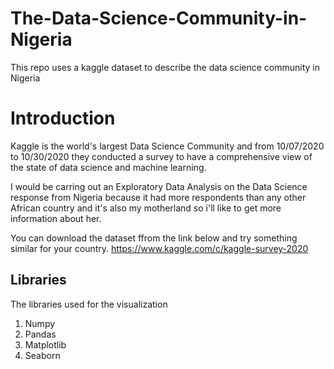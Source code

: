# The-Data-Science-Community-in-Nigeria
This repo uses a kaggle dataset to describe the data science community in Nigeria

# Introduction
Kaggle is the world's largest Data Science Community and from 10/07/2020 to 10/30/2020 they conducted a survey to have a  comprehensive view of the state of data science and machine learning. 

I would be carring out an Exploratory Data Analysis on the Data Science response from Nigeria because it had more respondents than any other African country and it's also my motherland so i'll like to get more information about her.

You can download the dataset ffrom the link below and try something similar for your country. 
https://www.kaggle.com/c/kaggle-survey-2020


## Libraries
The libraries used for the visualization
1. Numpy
2. Pandas
3. Matplotlib
4. Seaborn
